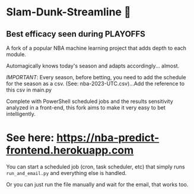 # Slam-Dunk-Streamline 🏀

## Best efficacy seen during PLAYOFFS 

A fork of a popular NBA machine learning project that adds depth to each module.

Automagically knows today's season and adapts accordingly... almost.

*IMPORTANT*: Every season, before betting, you need to add the schedule for the season as a csv. (See: nba-2023-UTC.csv)...Add the reference to this csv in main.py

Complete with PowerShell scheduled jobs and the results sensitivity analyzed in a front-end, this fork aims to make it very easy to bet intelligently.

# See here: https://nba-predict-frontend.herokuapp.com

You can start a scheduled job (cron, task scheduler, etc) that simply runs ```run_and_email.py``` and everything else is handled.

Or you can just run the file manually and wait for the email, that works too.

